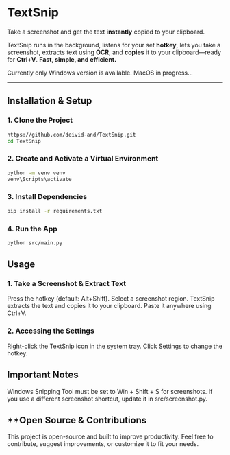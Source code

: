 # **TextSnip**

Take a screenshot and get the text **instantly** copied to your clipboard.  

TextSnip runs in the background, listens for your set **hotkey**, lets you take a screenshot, extracts text using **OCR**, and **copies** it to your clipboard—ready for **Ctrl+V**. **Fast, simple, and efficient.**  

Currently only Windows version is available. MacOS in progress...

---

## **Installation & Setup**

### **1. Clone the Project**
```bash
https://github.com/deivid-and/TextSnip.git
cd TextSnip
```
### **2. Create and Activate a Virtual Environment**
```bash
python -m venv venv
venv\Scripts\activate
```
### **3. Install Dependencies**
```bash
pip install -r requirements.txt
```
### **4. Run the App**
```bash
python src/main.py
```

## **Usage**

### **1. Take a Screenshot & Extract Text**
Press the hotkey (default: Alt+Shift).
Select a screenshot region.
TextSnip extracts the text and copies it to your clipboard.
Paste it anywhere using Ctrl+V.

### **2. Accessing the Settings**
Right-click the TextSnip icon in the system tray.
Click Settings to change the hotkey.

## **Important Notes**
Windows Snipping Tool must be set to Win + Shift + S for screenshots.
If you use a different screenshot shortcut, update it in src/screenshot.py.

## **Open Source & Contributions
This project is open-source and built to improve productivity. Feel free to contribute, suggest improvements, or customize it to fit your needs.
